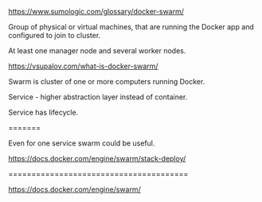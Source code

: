 https://www.sumologic.com/glossary/docker-swarm/

Group of physical or virtual machines,
that are running the Docker app and configured to join to cluster.

At least one manager node and several worker nodes.

https://vsupalov.com/what-is-docker-swarm/

Swarm is cluster of one or more computers running Docker.

Service - higher abstraction layer instead of container.

Service has lifecycle.

=======

Even for one service swarm could be useful.

https://docs.docker.com/engine/swarm/stack-deploy/

=======================================

https://docs.docker.com/engine/swarm/



